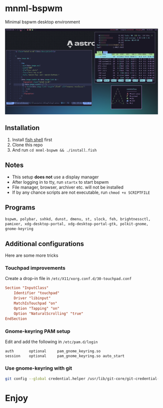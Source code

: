 # mnml-bspwm

Minimal bspwm desktop environment

![preview](./preview.png)

## Installation

1. Install [fish shell](https://fishshell.com) first
2. Clone this repo
3. And run `cd mnml-bspwm && ./install.fish`


## Notes

- This setup **does not** use a display manager
- After logging in to tty, run `startx` to start bspwm
- File manager, browser, archiver etc. will not be installed
- If by any chance scripts are not executable, run `chmod +x SCRIPTFILE`


## Programs

```plaintext
bspwm, polybar, sxhkd, dunst, dmenu, st, slock, feh, brightnessctl, pamixer, xdg-desktop-portal, xdg-desktop-portal-gtk, polkit-gnome, gnome-keyring
```


## Additional configurations

Here are some more tricks

### Touchpad improvements

Create a drop-in file in `/etc/X11/xorg.conf.d/30-touchpad.conf`

```conf
Section "InputClass"
    Identifier "touchpad"
    Driver "libinput"
    MatchIsTouchpad "on"
    Option "Tapping" "on"
    Option "NaturalScrolling" "true"
EndSection
```

### Gnome-keyring PAM setup

Edit and add the following in `/etc/pam.d/login`

```plaintext
auth       optional     pam_gnome_keyring.so
session    optional     pam_gnome_keyring.so auto_start
```

### Use gnome-keyring with git

```bash
git config --global credential.helper /usr/lib/git-core/git-credential-libsecret
```


# Enjoy
